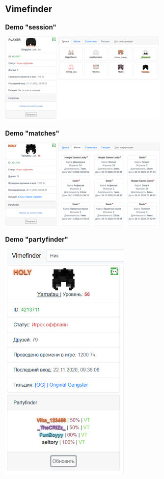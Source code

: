 # Vimefinder
## Demo "session"
![Image alt](demo/demo.png)

## Demo "matches"
![Image alt](demo/matches.png)

## Demo "partyfinder"
![Image alt](demo/partyfinder.png)
